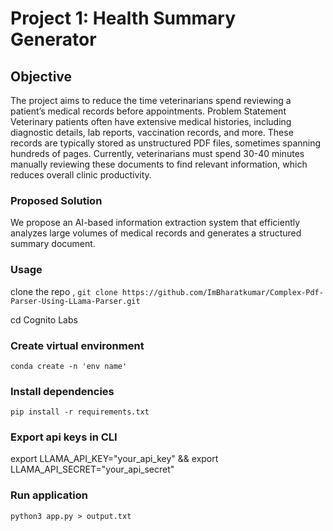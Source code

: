 # Project 1: Health Summary Generator 

## Objective

The project aims to reduce the time veterinarians spend reviewing a patient’s medical records before appointments.
Problem Statement
Veterinary patients often have extensive medical histories, including diagnostic details, lab reports, vaccination records, and more. These records are typically stored as unstructured PDF files, sometimes spanning hundreds of pages. Currently, veterinarians must spend 30-40 minutes manually reviewing these documents to find relevant information, which reduces overall clinic productivity.

### Proposed Solution

We propose an AI-based information extraction system that efficiently analyzes large volumes of medical records and generates a structured summary document.

### Usage

clone the repo , `git clone https://github.com/ImBharatkumar/Complex-Pdf-Parser-Using-LLama-Parser.git`

cd Cognito Labs

### Create virtual environment

`conda create -n 'env name'`

### Install dependencies

`pip install -r requirements.txt`

### Export api keys in CLI

export LLAMA_API_KEY="your_api_key" && export LLAMA_API_SECRET="your_api_secret"

### Run application

`python3 app.py > output.txt`
